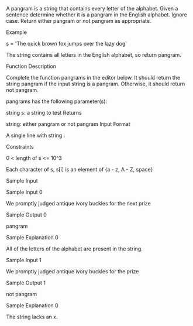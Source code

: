 A pangram is a string that contains every letter of the alphabet. Given a sentence determine whether it is a pangram in the English alphabet. Ignore case. Return either pangram or not pangram as appropriate.

Example

s = 'The quick brown fox jumps over the lazy dog'

The string contains all letters in the English alphabet, so return pangram.

Function Description

Complete the function pangrams in the editor below. It should return the string pangram if the input string is a pangram. Otherwise, it should return not pangram.

pangrams has the following parameter(s):

string s: a string to test
Returns

string: either pangram or not pangram
Input Format

A single line with string .

Constraints

0 < length of s <= 10^3

Each character of s, s[i] is an element of {a - z, A - Z, space} 

Sample Input

Sample Input 0

We promptly judged antique ivory buckles for the next prize

Sample Output 0

pangram

Sample Explanation 0

All of the letters of the alphabet are present in the string.

Sample Input 1

We promptly judged antique ivory buckles for the prize

Sample Output 1

not pangram

Sample Explanation 0

The string lacks an x.